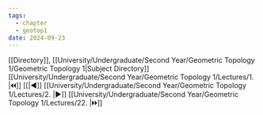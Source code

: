 ```yaml
---
tags:
  - chapter
  - geotop1
date: 2024-09-23
---
```

[[Directory]], [[University/Undergraduate/Second Year/Geometric Topology 1/Geometric Topology 1|Subject Directory]]
[[University/Undergraduate/Second Year/Geometric Topology 1/Lectures/1. |🞀🞀]] [[|◀]] [[University/Undergraduate/Second Year/Geometric Topology 1/Lectures/2. |▶]] [[University/Undergraduate/Second Year/Geometric Topology 1/Lectures/22. |🞂🞂]]
# 
## 
### 